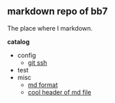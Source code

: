 ## markdown repo of bb7
The place where I markdown.

**catalog**
- config
  - [git ssh](https://github.com/B06o/MarkDowns/blob/master/How2%20set%20up%20ssh%20git%20identify.md)
- test
- misc
  - [md format](https://github.com/B06o/MarkDowns/blob/master/markdown%20test.md)
  - [cool header of md file](https://github.com/B06o/MarkDowns/blob/master/cool%20md%20header.md)

